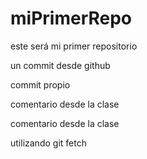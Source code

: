 # miPrimerRepo
este será mi primer repositorio

un commit desde github

commit propio 

comentario desde la clase

comentario desde la clase

utilizando git fetch

